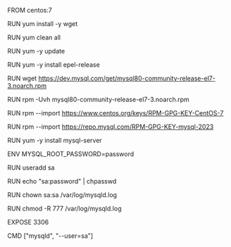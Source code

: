 FROM centos:7

RUN yum install -y wget

RUN yum clean all

RUN yum -y update

RUN yum -y install epel-release

RUN wget https://dev.mysql.com/get/mysql80-community-release-el7-3.noarch.rpm

RUN rpm -Uvh mysql80-community-release-el7-3.noarch.rpm

RUN rpm --import https://www.centos.org/keys/RPM-GPG-KEY-CentOS-7

RUN rpm --import https://repo.mysql.com/RPM-GPG-KEY-mysql-2023

RUN yum -y install mysql-server

ENV MYSQL_ROOT_PASSWORD=password

RUN useradd sa

RUN echo "sa:password" | chpasswd

RUN chown sa:sa /var/log/mysqld.log

RUN chmod -R 777 /var/log/mysqld.log

EXPOSE 3306

CMD ["mysqld", "--user=sa"]